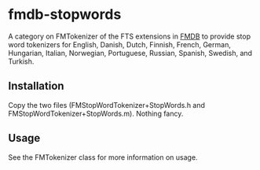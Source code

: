 # fmdb-stopwords

A category on FMTokenizer of the FTS extensions in [FMDB](https://github.com/ccgus/fmdb) to provide stop word tokenizers for English, Danish, Dutch, Finnish, French, German, Hungarian, Italian, Norwegian, Portuguese, Russian, Spanish, Swedish, and Turkish.

## Installation
Copy the two files (FMStopWordTokenizer+StopWords.h and FMStopWordTokenizer+StopWords.m). Nothing fancy.

## Usage
See the FMTokenizer class for more information on usage.